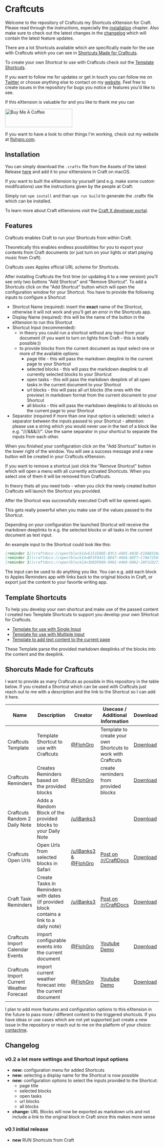 # Craftcuts

Welcome to the repository of Craftcuts my Shortcuts eXtension for Craft.
Please read through the instructions, especially the [installation](#installation) chapter.
Also make sure to check out the latest changes in the [changelog](#changelog) which will contain the latest feature updates.

There are a lot Shortcuts available which are specifically made for the use with Craftcuts which you can see in [Shortcuts Made for Craftcuts](#shortcuts-made-for-craftcuts).

To create your own Shortcut to use with Craftcuts check out the [Template Shortcuts](#template-shortcuts).

If you want to follow me for updates or get in touch you can follow me on [Twitter](https://twitter.com/FlohGro) or choose anything else to contact on my [website](https://flohgro.com/contactme/). Feel free to create issues in the repository for bugs you notice or features you'd like to see.

If this eXtension is valuable for and you like to thank me you can

<a href="https://www.buymeacoffee.com/flohgro" target="_blank"><img src="https://cdn.buymeacoffee.com/buttons/v2/default-blue.png" alt="Buy Me A Coffee" style="height: 60px !important;width: 220px !important;" ></a>

If you want to have a look to other things I'm working, check out my website at [flohgro.com](https://flohgro.com).

## Installation

You can simply download the `.craftx` file from the Assets of the latest Release [here](https://github.com/FlohGro-dev/Craftcuts/releases/tag/0.2) and add it to your eXtensions in Craft on macOS.

If you want to built the eXtension by yourself (and e.g. make some custom modifications) use the instructions given by the people at Craft:

Simply run `npm install` and than `npm run build` to generate the .craftx file which can be installed.

To learn more about Craft eXtensions visit the [Craft X developer portal](https://developer.craft.do).

## Features

Craftcuts enables Craft to run your Shortcuts from  within Craft.

Theoretically this enables endless possibilities for you to export your contents from Craft documents (or just turn on your lights or start playing music from Craft).

Craftcuts uses Apples official URL scheme for Shortcuts.

After installing Craftcuts the first time (or updating it to a new version) you'll see only two buttons "Add Shortcut" and "Remove Shortcut".
To add a Shortcuts click on the "Add Shortcut" button which will open the configuration window for your Shortcut.
You have to provide the following inputs to configure a Shortcut:

- Shortcut Name (required): insert the **exact** name of the Shortcut, otherwise it will not work and you'll get an error in the Shortcuts app.
- Display Name (required): this will be the name of the button in the eXtension to run this Shortcut
- Shortcut Input (recommended):
  - in theory you could run a shortcut without any input from your document (if you want to turn on lights from Craft - this is totally possible:))
  - to provide blocks from the current document as input select one or more of the available options:
    - page title - this will pass the markdown deeplink to the current page to your Shortcut
    - selected blocks - this will pass the markdown deeplink to all currently selected blocks to your Shortcut
    - open tasks - this will pass the markdown deeplink of all open tasks in the current document to your Shortcut
    - url blocks - this will pass all url blocks (the ones with the preview) in markdown format from the current document to your Shortcut
    - all blocks - this will pass the markdown deeplinks to all blocks on the current page to your Shortcut
- Separator (required if more than one input option is selected): select a separator between the inputs passed to your Shortcut - attention: please use a string which you would never use in the text of a block like e.g. "///&&&///". Use the same separator in your shortcut to separate the inputs from each other.

When you finished your configuration click on the "Add Shortcut" button in the lower right of the window. You will see a success message and a new button will be created in your Craftcuts eXtension.

If you want to remove a shortcut just click the "Remove Shortcut" button which will open a menu with all currently activated Shortcuts. When you select one of them it will be removed from Craftcuts.

In theory thats all you need todo - when you click the newly created button Craftcuts will launch the Shortcut you provided.

After the Shortcut was successfully executed Craft will be opened again.

This gets really powerful when you make use of the values passed to the Shortcut.

Depending on your configuration the launched Shortcut will receive the markdown deeplinks to e.g. the selected blocks or all tasks in the current document as text input.

An example input to the Shortcut could look like this:

```markdown
[reminder 1](craftdocs://open?blockId=E151E8DE-B3C3-44D5-802D-E18AB328A0E9&spaceId=2579f404-e3cd-4s7n-gfe1-6c342199c9g2)
[reminder 2](craftdocs://open?blockId=BF3FA431-BD47-466A-8DF7-C7A6725975AB&spaceId=2579f404-e3cd-4s7n-gfe1-6c342199c9g2)
[reminder 3](craftdocs://open?blockId=3DEDFD80-6902-4460-8062-20F1CD273B7E&spaceId=2579f404-e3cd-4s7n-gfe1-6c342199c9g2)
```
The input can be used to do anything you like. You can e.g. add each block to Apples Reminders app with links back to the original blocks in Craft, or export just the content to your favorite writing app.

## Template Shortcuts

To help you develop your own shortcut and make use of the passed content I created two Template Shortcuts to support you develop your own SHortcut for Craftcuts.
- [Template for use with Single Input](https://www.icloud.com/shortcuts/3f9715ecb5784e1caeea9d538d0798a1)
- [Template for use with Multiple Input](https://www.icloud.com/shortcuts/0c60cb58a3fc4fdf96004bfaef648cb3)
- [Template to add text content to the current page](https://www.icloud.com/shortcuts/aaf323bbecfe44aaaa68bae257df7bb4)

These Template parse the provided markdown deeplinks of the blocks into the content and the deeplink.

## Shorcuts Made for Craftcuts

I want to provide as many Craftcuts as possible in this repository in the table below. If you created a Shortcut which can be used with Craftcuts just reach out to me with a description and the link to the Shortcut so I can add it here.

| Name | Description | Creator | Usecase / Additional Information | Download |
|---|---|---|---|---|
| Craftcuts Template | Template Shortcut to use with Craftcuts | [@FlohGro](https://twitter.com/FlohGro) | Template to create your own Shortcuts to work with Craftcuts | [Download](https://www.icloud.com/shortcuts/3f9715ecb5784e1caeea9d538d0798a1) |
| Craftcuts Reminders  | Creates Reminders based on the provided blocks | [@FlohGro](https://twitter.com/FlohGro) | create reminders from provided blocks | [Download](https://www.icloud.com/shortcuts/4bdb51a8abe94061a6c221c87a720954) |
| Craftcuts Random 2 Daily Note | Adds a Random Block of the provided blocks to your Daily Note | [/u/iBanks3](https://www.reddit.com/user/iBanks3/) |  | [Download](https://www.icloud.com/shortcuts/639cffe2f48643e68b34aa868bd334aa) |
| Craftcuts Open Urls | Open Urls from selected blocks in Safari | [/u/iBanks3](https://www.reddit.com/user/iBanks3/) & [@FlohGro](https://twitter.com/FlohGro) | [Post on /r/CraftDocs](https://www.reddit.com/r/CraftDocs/comments/tezljn/safari_tabs_to_craft_copy_open_links_from_safari/) | [Download](https://www.icloud.com/shortcuts/ce7d64df29104f4b8b0273c7ec5ef767) |
| Craft Task Reminders | Create Tasks in Reminders with dates (if provided block contains a link to a daily note) | [/u/iBanks3](https://www.reddit.com/user/iBanks3/) | [Post on /r/CraftDocs](https://www.reddit.com/r/CraftDocs/comments/tezoar/craft_task_reminder_get_your_tasks_from_craft/) | [Download](https://www.icloud.com/shortcuts/5f9b34583aba4b5cb3cd8c9ae627eb0d) |
| Craftcuts Import Calendar Events | import configurable events into the current document | [@FlohGro](https://twitter.com/FlohGro) | [Youtube Demo](https://www.youtube.com/watch?v=Fkmp0aNJxIo) |[Download](https://www.icloud.com/shortcuts/089f9a7061ca4fefa7a924a1f4b125fe)|
| Craftcuts Import Current Weather Forecast | import current weather forecast into the current document | [@FlohGro](https://twitter.com/FlohGro) | [Youtube Demo](https://www.youtube.com/watch?v=Fkmp0aNJxIo) |[Download](https://www.icloud.com/shortcuts/c2994e27ae174cf087b6f971fcfc91ac)|

I plan to add more features and configuration options to this eXtension in the future to pass more / different content to the triggered shortcuts. If you have ideas or use cases which are not yet supported just create a new issue in the repository or reach out to me on the platform of your choice: [contactme](https://flohgro.com/contactme/).

## Changelog

### v0.2 a lot more settings and Shortcut input options

- **new:** configuration menu for added Shortcuts
- **new:** selecting a display name for the Shortcut is now possible
- **new:** configuration options to select the inputs provided to the Shortcut:
  - page title
  - selected blocks
  - open tasks
  - url blocks
  - all blocks
- **change:** URL Blocks will now be exported as markdown urls and not include a link to the original block in Craft since this makes more sense

### v0.1 initial release

- **new** RUN Shortcuts from Craft
